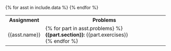 <div class="x-scroll">
<table class="asst-table">
<tr><th>Assignment</th><th>Problems</th></tr>
{% for asst in include.data %}
<tr style="">
<td>{{asst.name}}</td>
<td>
{% for part in asst.problems} %}
<b>{{part.section}}:</b> {{part.exercises}}<br>
{% endfor %}
</td>
</tr>
{% endfor %}
</table>
</div>
